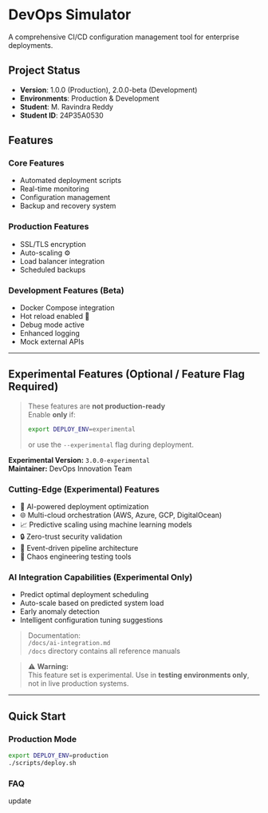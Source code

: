 # DevOps Simulator

A comprehensive CI/CD configuration management tool for enterprise deployments.

## Project Status
- **Version**: 1.0.0 (Production), 2.0.0-beta (Development)
- **Environments**: Production & Development
- **Student**: M. Ravindra Reddy
- **Student ID**: 24P35A0530

## Features

### Core Features
- Automated deployment scripts
- Real-time monitoring
- Configuration management
- Backup and recovery system

### Production Features
- SSL/TLS encryption
- Auto-scaling ⚙️
- Load balancer integration
- Scheduled backups

### Development Features (Beta)
- Docker Compose integration
- Hot reload enabled 🔁
- Debug mode active
- Enhanced logging
- Mock external APIs

---

## Experimental Features (Optional / Feature Flag Required)
> These features are **not production-ready**  
> Enable **only** if:  
> ```bash
> export DEPLOY_ENV=experimental
> ```
> or use the `--experimental` flag during deployment.

**Experimental Version:** `3.0.0-experimental`  
**Maintainer:** DevOps Innovation Team

### Cutting-Edge (Experimental) Features
- 🤖 AI-powered deployment optimization
- 🌐 Multi-cloud orchestration (AWS, Azure, GCP, DigitalOcean)
- 📈 Predictive scaling using machine learning models
- 🔒 Zero-trust security validation
- 🌊 Event-driven pipeline architecture
- 🎯 Chaos engineering testing tools

### AI Integration Capabilities (Experimental Only)
- Predict optimal deployment scheduling
- Auto-scale based on predicted system load
- Early anomaly detection
- Intelligent configuration tuning suggestions

> Documentation:  
> `/docs/ai-integration.md`  
> `/docs` directory contains all reference manuals

> ⚠️ **Warning:**  
> This feature set is experimental. Use in **testing environments only**, not in live production systems.

---

## Quick Start

### Production Mode
```bash
export DEPLOY_ENV=production
./scripts/deploy.sh
 ```
### FAQ
update
